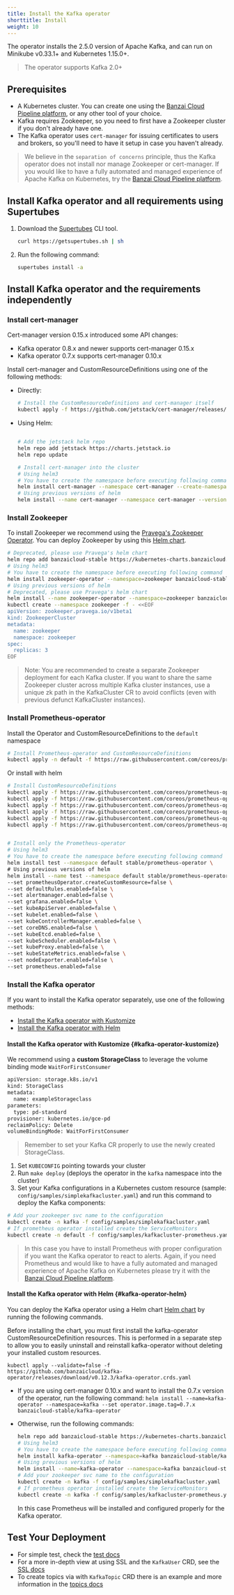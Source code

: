 ```yaml
---
title: Install the Kafka operator
shorttitle: Install
weight: 10
---
```




The operator installs the 2.5.0 version of Apache Kafka, and can run on Minikube v0.33.1+ and Kubernetes 1.15.0+.

> The operator supports Kafka 2.0+

## Prerequisites

- A Kubernetes cluster. You can create one using the [Banzai Cloud Pipeline platform](/products/pipeline/), or any other tool of your choice.
- Kafka requires Zookeeper, so you need to first have a Zookeeper cluster if you don't already have one.
- The Kafka operator uses `cert-manager` for issuing certificates to users and brokers, so you'll need to have it setup in case you haven't already.

> We believe in the `separation of concerns` principle, thus the Kafka operator does not install nor manage Zookeeper or cert-manager. If you would like to have a fully automated and managed experience of Apache Kafka on Kubernetes, try the [Banzai Cloud Pipeline platform](/products/pipeline/).

## Install Kafka operator and all requirements using Supertubes

1. Download the [Supertubes](/docs/supertubes/overview/) CLI tool.

    ```bash
    curl https://getsupertubes.sh | sh
    ```

1. Run the following command:

    ```bash
    supertubes install -a
    ```

## Install Kafka operator and the requirements independently

### Install cert-manager

Cert-manager version 0.15.x introduced some API changes:

- Kafka operator 0.8.x and newer supports cert-manager 0.15.x
- Kafka operator 0.7.x supports cert-manager 0.10.x

Install cert-manager and CustomResourceDefinitions using one of the following methods:

- Directly:

    ```bash
    # Install the CustomResourceDefinitions and cert-manager itself
    kubectl apply -f https://github.com/jetstack/cert-manager/releases/download/v0.15.1/cert-manager.yaml
    ```

- Using Helm:

    ```bash

    # Add the jetstack helm repo
    helm repo add jetstack https://charts.jetstack.io
    helm repo update

    # Install cert-manager into the cluster
    # Using helm3
    # You have to create the namespace before executing following command
    helm install cert-manager --namespace cert-manager --create-namespace --version v0.15.1 jetstack/cert-manager
    # Using previous versions of helm
    helm install --name cert-manager --namespace cert-manager --version v0.15.1 jetstack/cert-manager
    ```

### Install Zookeeper

To install Zookeeper we recommend using the [Pravega's Zookeeper Operator](https://github.com/pravega/zookeeper-operator). You can deploy Zookeeper by using this [Helm chart](https://github.com/pravega/zookeeper-operator/tree/master/charts/zookeeper-operator).

```bash
# Deprecated, please use Pravega's helm chart
helm repo add banzaicloud-stable https://kubernetes-charts.banzaicloud.com/
# Using helm3
# You have to create the namespace before executing following command
helm install zookeeper-operator --namespace=zookeeper banzaicloud-stable/zookeeper-operator
# Using previous versions of helm
# Deprecated, please use Pravega's helm chart
helm install --name zookeeper-operator --namespace=zookeeper banzaicloud-stable/zookeeper-operator
kubectl create --namespace zookeeper -f - <<EOF
apiVersion: zookeeper.pravega.io/v1beta1
kind: ZookeeperCluster
metadata:
  name: zookeeper
  namespace: zookeeper
spec:
  replicas: 3
EOF
```

> Note: You are recommended to create a separate Zookeeper deployment for each Kafka cluster. If you want to share the same Zookeeper cluster across multiple Kafka cluster instances, use a unique zk path in the KafkaCluster CR to avoid conflicts (even with previous defunct KafkaCluster instances).

### Install Prometheus-operator

Install the Operator and CustomResourceDefinitions to the `default` namespace

```bash
# Install Prometheus-operator and CustomResourceDefinitions
kubectl apply -n default -f https://raw.githubusercontent.com/coreos/prometheus-operator/master/bundle.yaml
```

Or install with helm

```bash
# Install CustomResourceDefinitions
kubectl apply -f https://raw.githubusercontent.com/coreos/prometheus-operator/master/example/prometheus-operator-crd/monitoring.coreos.com_alertmanagers.yaml
kubectl apply -f https://raw.githubusercontent.com/coreos/prometheus-operator/master/example/prometheus-operator-crd/monitoring.coreos.com_prometheuses.yaml
kubectl apply -f https://raw.githubusercontent.com/coreos/prometheus-operator/master/example/prometheus-operator-crd/monitoring.coreos.com_prometheusrules.yaml
kubectl apply -f https://raw.githubusercontent.com/coreos/prometheus-operator/master/example/prometheus-operator-crd/monitoring.coreos.com_servicemonitors.yaml
kubectl apply -f https://raw.githubusercontent.com/coreos/prometheus-operator/master/example/prometheus-operator-crd/monitoring.coreos.com_podmonitors.yaml
kubectl apply -f https://raw.githubusercontent.com/coreos/prometheus-operator/master/example/prometheus-operator-crd/monitoring.coreos.com_thanosrulers.yaml


# Install only the Prometheus-operator
# Using helm3
# You have to create the namespace before executing following command
helm install test --namespace default stable/prometheus-operator \
# Using previous versions of helm
helm install --name test --namespace default stable/prometheus-operator \
--set prometheusOperator.createCustomResource=false \
--set defaultRules.enabled=false \
--set alertmanager.enabled=false \
--set grafana.enabled=false \
--set kubeApiServer.enabled=false \
--set kubelet.enabled=false \
--set kubeControllerManager.enabled=false \
--set coreDNS.enabled=false \
--set kubeEtcd.enabled=false \
--set kubeScheduler.enabled=false \
--set kubeProxy.enabled=false \
--set kubeStateMetrics.enabled=false \
--set nodeExporter.enabled=false \
--set prometheus.enabled=false
```

### Install the Kafka operator

If you want to install the Kafka operator separately, use one of the following methods:

- [Install the Kafka operator with Kustomize](#kafka-operator-kustomize)
- [Install the Kafka operator with Helm](#kafka-operator-helm)

#### Install the Kafka operator with Kustomize {#kafka-operator-kustomize}

We recommend using a **custom StorageClass** to leverage the volume binding mode `WaitForFirstConsumer`

```bash
apiVersion: storage.k8s.io/v1
kind: StorageClass
metadata:
  name: exampleStorageclass
parameters:
  type: pd-standard
provisioner: kubernetes.io/gce-pd
reclaimPolicy: Delete
volumeBindingMode: WaitForFirstConsumer
```

> Remember to set your Kafka CR properly to use the newly created StorageClass.

1. Set `KUBECONFIG` pointing towards your cluster
2. Run `make deploy` (deploys the operator in the `kafka` namespace into the cluster)
3. Set your Kafka configurations in a Kubernetes custom resource (sample: `config/samples/simplekafkacluster.yaml`) and run this command to deploy the Kafka components:

```bash
# Add your zookeeper svc name to the configuration
kubectl create -n kafka -f config/samples/simplekafkacluster.yaml
# If prometheus operator installed create the ServiceMonitors
kubectl create -n default -f config/samples/kafkacluster-prometheus.yaml
```

> In this case you have to install Prometheus with proper configuration if you want the Kafka operator to react to alerts. Again, if you need Prometheus and would like to have a fully automated and managed experience of Apache Kafka on Kubernetes please try it with the [Banzai Cloud Pipeline platform](/products/pipeline/).

#### Install the Kafka operator with Helm {#kafka-operator-helm}

You can deploy the Kafka operator using a Helm chart [Helm chart](https://github.com/banzaicloud/kafka-operator/tree/master/charts) by running the following commands.

Before installing the chart, you must first install the kafka-operator CustomResourceDefinition resources.
This is performed in a separate step to allow you to easily uninstall and reinstall kafka-operator without deleting your installed custom resources.

```
kubectl apply --validate=false -f https://github.com/banzaicloud/kafka-operator/releases/download/v0.12.3/kafka-operator.crds.yaml
```

- If you are using cert-manager 0.10.x and want to install the 0.7.x version of the operator, run the following command: `helm install --name=kafka-operator --namespace=kafka --set operator.image.tag=0.7.x banzaicloud-stable/kafka-operator`
- Otherwise, run the following commands:

    ```bash
    helm repo add banzaicloud-stable https://kubernetes-charts.banzaicloud.com/
    # Using helm3
    # You have to create the namespace before executing following command
    helm install kafka-operator --namespace=kafka banzaicloud-stable/kafka-operator
    # Using previous versions of helm
    helm install --name=kafka-operator --namespace=kafka banzaicloud-stable/kafka-operator
    # Add your zookeeper svc name to the configuration
    kubectl create -n kafka -f config/samples/simplekafkacluster.yaml
    # If prometheus operator installed create the ServiceMonitors
    kubectl create -n kafka -f config/samples/kafkacluster-prometheus.yaml
    ```

    In this case Prometheus will be installed and configured properly for the Kafka operator.

## Test Your Deployment

- For simple test, check the [test docs](../test/)
- For a more in-depth view at using SSL and the `KafkaUser` CRD, see the [SSL docs](../ssl/)
- To create topics via with `KafkaTopic` CRD there is an example and more information in the [topics docs](../topics/)
